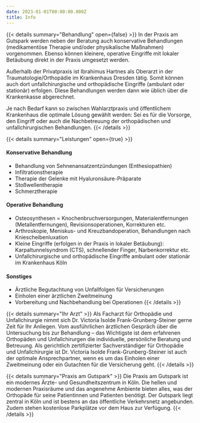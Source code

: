 ```yaml
---
date: 2023-01-01T00:00:00.000Z
title: Info
---
```


{{< details summary="Behandlung" open={false} >}}
In der Praxis am Gutspark werden neben der Beratung auch konservative Behandlungen (medikamentöse Therapie und/oder physikalische Maßnahmen) vorgenommen. Ebenso können kleinere, operative Eingriffe mit lokaler Betäubung direkt in der Praxis umgesetzt werden.

Außerhalb der Privatpraxis ist Ibrahimus Hartnes als Oberarzt in der Traumatologie/Orthopädie im Krankenhaus Dresden tätig. Somit können auch dort unfallchirurgische und orthopädische Eingriffe (ambulant oder stationär) erfolgen. Diese Behandlungen werden dann wie üblich über die Krankenkasse abgerechnet.

Je nach Bedarf kann so zwischen Wahlarztpraxis und öffentlichem Krankenhaus die optimale Lösung gewählt werden: Sei es für die Vorsorge, den Eingriff oder auch die Nachbetreuung der orthopädischen und unfallchirurgischen Behandlungen.
{{< /details >}}

{{< details summary="Leistungen" open={true} >}}
#### Konservative Behandlung

* Behandlung von Sehnenansatzentzündungen (Enthesiopathien)
* Infiltrationstherapie
* Therapie der Gelenke mit Hyaluronsäure-Präparate
* Stoßwellentherapie
* Schmerztherapie

#### Operative Behandlung

* Osteosynthesen = Knochenbruchversorgungen, Materialentfernungen (Metallentfernungen), Revisionsoperationen, Korrekturen etc.
* Arthroskopie, Meniskus- und Kreuzbandoperation, Behandlungen nach Kniescheibenluxation
* Kleine Eingriffe (erfolgen in der Praxis in lokaler Betäubung): Karpaltunnelsyndrom (CTS), schnellender Finger, Narbenkorrektur etc.
* Unfallchirurgische und orthopädische Eingriffe ambulant oder stationär im Krankenhaus Köln

#### Sonstiges

* Ärztliche Begutachtung von Unfallfolgen für Versicherungen
* Einholen einer ärztlichen Zweitmeinung
* Vorbereitung und Nachbehandlung bei Operationen
{{< /details >}}

{{< details summary="Ihr Arzt" >}}
Als Facharzt für Orthopädie und Unfallchirurgie nimmt sich Dr. Victoria Isolde Frank-Grunberg-Steiner gerne Zeit für Ihr Anliegen. Vom ausführlichen ärztlichen Gespräch über die Untersuchung bis zur Behandlung – das Wichtigste ist dem erfahrenen Orthopäden und Unfallchirurgen die individuelle, persönliche Beratung und Betreuung. Als gerichtlich zertifizierter Sachverständiger für Orthopädie und Unfallchirurgie ist Dr. Victoria Isolde Frank-Grunberg-Steiner ist auch der optimale Ansprechpartner, wenn es um das Einholen einer Zweitmeinung oder ein Gutachten für die Versicherung geht.
{{< /details >}}

{{< details summary="Praxis am Gutspark" >}}
Die Praxis am Gutspark ist ein modernes Ärzte- und Gesundheitszentrum in Köln. Die hellen und modernen Praxisräume und das angenehme Ambiente bieten alles, was der Orthopäde für seine Patientinnen und Patienten benötigt. Der Gutspark liegt zentral in Köln und ist bestens an das öffentliche Verkehrsnetz angebunden. Zudem stehen kostenlose Parkplätze vor dem Haus zur Verfügung.
{{< /details >}}
